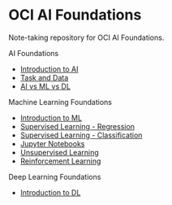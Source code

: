 # OCI AI Foundations

Note-taking repository for OCI AI Foundations.

AI Foundations

- [Introduction to AI](./docs/introduction_to_ai.md)
- [Task and Data](./docs/task_and_data.md)
- [AI vs ML vs DL](./docs/ai_ml_dl.md)

Machine Learning Foundations

- [Introduction to ML](./docs/introduction_to_ml.md)
- [Supervised Learning - Regression](./docs/regression.md)
- [Supervised Learning - Classification](./docs/classification.md)
- [Jupyter Notebooks](./docs/jupyter_notebooks.md)
- [Unsupervised Learning](./docs/unsupervised_learning.md)
- [Reinforcement Learning](./docs/reinforcement_learning.md)

Deep Learning Foundations

- [Introduction to DL](./docs/introduction_to_dl.md)